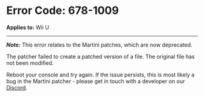 # Error Code: 678-1009
**Applies to:** Wii U

---

***Note:*** This error relates to the Martini patches, which are now deprecated.

The patcher failed to create a patched version of a file. The original file has not been modified.

Reboot your console and try again. If the issue persists, this is most likely a bug in the Martini patcher - please get
in touch with a developer on our [Discord](https://discord.gg/pretendo).
